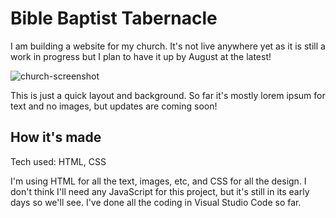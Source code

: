 <h1>Bible Baptist Tabernacle</h1>
 <p>I am building a website for my church.  It's not live anywhere yet as it is still a work in progress but I plan to have it up by August at the latest!</p>
 
![church-screenshot](https://user-images.githubusercontent.com/72089733/164466749-a22c8c3a-d3c6-4811-8351-9590be06eb12.png)

<p>This is just a quick layout and background.  So far it's mostly lorem ipsum for text and no images, but updates are coming soon!</p>

<h2>How it's made</h2>
<p>Tech used: HTML, CSS</p>
<p>I'm using HTML for all the text, images, etc, and CSS for all the design.  I don't think I'll need any JavaScript for this project, but it's still in its early days 
so we'll see.  I've done all the coding in Visual Studio Code so far.</p>
